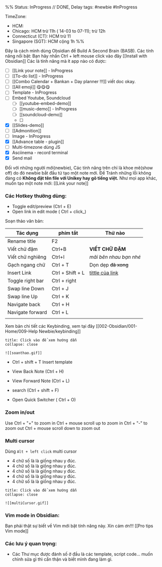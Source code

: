 %%
Status: InProgress 							// DONE, Delay
tags: #newbie #InProgress 

TimeZone: 
- HCM: 
- Chicago: HCM trừ 11h ( 14-03 to 07-11); trừ 12h
- Connecticut (CT): HCM trừ 11 
- Singapore (SGT): HCM cộng 1h
%%

Đây là cách mình dùng Obsidian để Build A Second Brain (BASB).
Các tính năng nổi bật:
Bạn hãy nhấn Ctrl + left mouse click vào đây [[Install with Obsidian]]
Các là tính năng mà ít app nào có được:
- [ ] [[Link your note]] - InProgress
- [ ] [[To-do list]] - InProgress
- [ ] [[Combo Calendar + Bankan + Day planner !!!]] viết doc okay.
- [ ] [[All emoji]] 😋😋😋
- [ ] Template - InProgress
- [ ] Embed Youtube, Soundcloud 
	- [ ] [[youtube-embed-demo]] 
	- [ ] [[music-demo]] - InProgress
	- [ ] [[soundcloud-demo]] 
	- [ ] 
- [x] [[Slides-demo]]
- [ ] [[Admonition]]
- [ ] Image - InProgress
- [x] [[Advance table - plugin]]
- [ ] Multi-timezone dùng JS
- [x] Asciinema - record terminal 
- [x] Send mail

Đối với những người mới(newbie), Các tính năng trên chỉ là khoe mẽ(show off) do đó newbie bắt đầu từ tạo một note mới.
Để Tránh những lỗi không đáng có **Không đặt tên file với Unikey hay gõ tiếng việt.**
Như mọi app khác, muốn tạo một note mới: [[Link your note]]


### Các Hotkey thường dùng:
 - Toggle edit/preview (Ctrl + E)
 - Open link in edit mode ( Ctrl + click_)

Soạn thảo văn bản:

| Tác dụng         | phím tắt         | Thử nào                                         |
| ---------------- | ---------------- | ----------------------------------------------- |
| Rename title     | F2               |                                                 |
| Viết chữ đậm     | Ctrl+B           | **VIẾT CHỮ ĐẬM**                                |
| Viết chữ nghiêng | Ctrl+I           | *mãi bên nhau bạn nhé*                          |
| Gạch ngang chữ   | Ctrl + T         | Dọn dẹp ~~đã xong~~                                 |
| Insert Link      | Ctrl + Shift + L | [tittle của link](http://paste-link-vô-đây.com) |
| Toggle right bar | Ctrl + right     |                                                 |
| Swap line Down   | Ctrl + J         |                                                 |
| Swap line Up     | Ctrl + K         |                                                 |
| Navigate back    | Ctrl + H         |                                                 |
| Navigate forward | Ctrl + L         |                                                 |
|                  |                  |                                                 |
Xem bản chi tiết các Keybinding, xem tại đây [[002-Obsidian/001-Home/009-Help Newbie/keybinding]]

````ad-info
title: Click vào để xem hướng dẫn
collapse: close

![[soanthao.gif]]
````


          
 - Ctrl + shift + T Insert template
 - View Back Note (Ctrl + H)
 - View Forward Note (Ctrl + L)

- search (Ctrl + shift + F)
- Open Quick Switcher ( Ctrl + O)

### Zoom in/out
Use 
Ctrl + "+" 					to zoom in
Ctrl + mouse scroll up 		to zoom in
Ctrl + "-" 					to zoom out
Ctrl + mouse scroll down	to zoom out

### Multi cursor 
Dùng `Alt + left click` multi cursor

- 4 chữ số là là giống nhau y đúc.
- 4 chữ số là là giống nhau y đúc.
- 4 chữ số là là giống nhau y đúc.
- 4 chữ số là là giống nhau y đúc.
- 4 chữ số là là giống nhau y đúc.

````ad-info
title: Click vào để xem hướng dẫn
collapse: close

![[multiCursor.gif]]
````



### Vim mode in Obsidian:
Bạn phải thật sự biết về Vim mới bật tính năng này. Xin cám ơn!!!
[[Pro tips Vim mode]]

### Các lưu ý quan trọng:
- Các Thư mục được đánh số ở đầu là các template, script code... muốn chỉnh sửa gì thì cẩn thận và biết mình đang làm gì.
